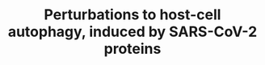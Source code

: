 ---
annotations:
- id: DOID:0080600
  parent: disease by infectious agent
  type: Disease Ontology
  value: COVID-19
- id: PW:0001562
  parent: regulatory pathway
  type: Pathway Ontology
  value: altered autophagy pathway
- id: PW:0001028
  parent: disease pathway
  type: Pathway Ontology
  value: infectious disease pathway
authors:
- Rex D A B
- Egonw
- Fehrhart
- Marvin M2
- Eweitz
- Finterly
- Khanspers
- Mkutmon
- NhungP
- Ddigles
citedin: ''
communities:
- COVID19
description: Overview of perturbations to host-cell autophagy, induced by distinct
  proteins of SARS-CoV-2, derived from the network diffusion model and overlaid with
  the changes in protein levels, ubiquitination and phosphorylation induced by SARS-CoV-2
  infection.
last-edited: 2025-07-05
ndex: null
organisms:
- Homo sapiens
redirect_from:
- /index.php/Pathway:WP4936
- /instance/WP4936
- /instance/WP4936_r139767
revision: r139767
schema-jsonld:
- '@context': https://schema.org/
  '@id': https://wikipathways.github.io/pathways/WP4936.html
  '@type': Dataset
  creator:
    '@type': Organization
    name: WikiPathways
  description: Overview of perturbations to host-cell autophagy, induced by distinct
    proteins of SARS-CoV-2, derived from the network diffusion model and overlaid
    with the changes in protein levels, ubiquitination and phosphorylation induced
    by SARS-CoV-2 infection.
  keywords:
  - AKT1
  - AKT1S1
  - AMPK
  - APOB
  - ATG12
  - ATG13
  - ATG16L
  - ATG2B
  - ATG3
  - ATG4A
  - ATG5
  - ATG7
  - ATG9A
  - CALCOCO2
  - DEPTOR
  - EIF4B
  - GABARAPL2
  - GSK3
  - LAMP2
  - LAMTOR1
  - LARP1
  - MAP1LC3B
  - MLST8
  - MTOR
  - NBR1
  - OPTN
  - P70S6K
  - PKM
  - PPP1R9A
  - RAB7A
  - RB1CC1
  - RHEB
  - RPS6
  - RPTOR
  - SQSTM1
  - TAX1BP1
  - TMEM59
  - TSC2
  - ULK1
  - VAMP8
  - VPS11
  - VPS16
  - VPS18
  - VPS33A
  - VPS39
  - VPS41
  - nsp6
  - orf3
  license: CC0
  name: Perturbations to host-cell autophagy, induced by SARS-CoV-2 proteins
seo: CreativeWork
title: Perturbations to host-cell autophagy, induced by SARS-CoV-2 proteins
wpid: WP4936
---